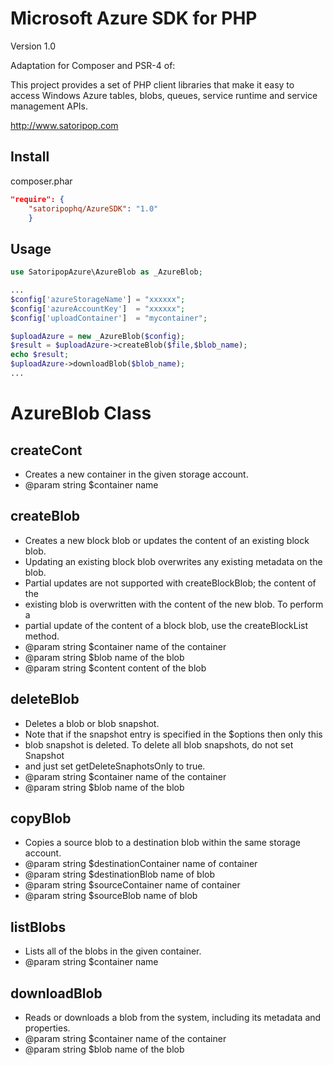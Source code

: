 Microsoft Azure SDK for PHP
===========================

Version 1.0

Adaptation for Composer and PSR-4 of:

This project provides a set of PHP client libraries that make it easy to access Windows Azure tables, blobs, queues, service runtime and service management APIs.

http://www.satoripop.com


Install
-------

 composer.phar
```json
"require": {
    "satoripophq/AzureSDK": "1.0"
    }
```

Usage
-----

```php
use SatoripopAzure\AzureBlob as _AzureBlob;

...
$config['azureStorageName'] = "xxxxxx";
$config['azureAccountKey']  = "xxxxxx";
$config['uploadContainer']  = "mycontainer";

$uploadAzure = new _AzureBlob($config);
$result = $uploadAzure->createBlob($file,$blob_name);
echo $result;
$uploadAzure->downloadBlob($blob_name);
...

```
# AzureBlob Class


## createCont

* Creates a new container in the given storage account.
* @param string                     $container name


## createBlob

* Creates a new block blob or updates the content of an existing block blob.
* Updating an existing block blob overwrites any existing metadata on the blob.
* Partial updates are not supported with createBlockBlob; the content of the
* existing blob is overwritten with the content of the new blob. To perform a
* partial update of the content of a block blob, use the createBlockList method.
* @param string                       $container name of the container
* @param string                       $blob      name of the blob
* @param string                       $content   content of the blob


## deleteBlob

* Deletes a blob or blob snapshot.
* Note that if the snapshot entry is specified in the $options then only this
* blob snapshot is deleted. To delete all blob snapshots, do not set Snapshot
* and just set getDeleteSnaphotsOnly to true.
* @param string                       $container name of the container
* @param string                       $blob      name of the blob


## copyBlob

* Copies a source blob to a destination blob within the same storage account.
* @param string                     $destinationContainer name of container
* @param string                     $destinationBlob      name of blob
* @param string                     $sourceContainer      name of container
* @param string                     $sourceBlob           name of blob


## listBlobs

* Lists all of the blobs in the given container.
* @param string                      $container name


## downloadBlob

* Reads or downloads a blob from the system, including its metadata and properties.
* @param string                    $container name of the container
* @param string                    $blob      name of the blob



```